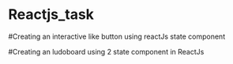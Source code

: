 # Reactjs_task


#Creating an interactive like button using reactJs state component 


#Creating an ludoboard using 2 state component in ReactJs 
